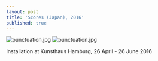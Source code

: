 ```yaml
---
layout: post
title: 'Scores (Japan), 2016'
published: true
---
```


![punctuation.jpg]({{site.baseurl}}/assets/img/scores-japan-2016.jpg)
![punctuation.jpg]({{site.baseurl}}/assets/img/scores-japan-2016-ii.jpg)

Installation at Kunsthaus Hamburg, 26 April - 26 June 2016
